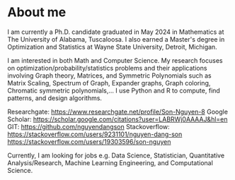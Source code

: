 # About me
I am currently a Ph.D. candidate graduated in May 2024 in Mathematics at The University of Alabama, Tuscaloosa. I also earned a Master's degree in Optimization and Statistics at Wayne State University, Detroit, Michigan.

I am interested in both Math and Computer Science. My research focuses on optimization/probability/statistics problems and their applications involving Graph theory, Matrices, and Symmetric Polynomials such as Matrix Scaling, Spectrum of Graph, Expander graphs, Graph coloring, Chromatic symmetric polynomials,... I use Python and R to compute, find patterns, and design algorithms. 

Researchgate: https://www.researchgate.net/profile/Son-Nguyen-8
Google Scholar: https://scholar.google.com/citations?user=LABRWj0AAAAJ&hl=en
GIT: https://github.com/nguyendangson
Stackoverflow: https://stackoverflow.com/users/9231101/nguyen-dang-son 
https://stackoverflow.com/users/19303596/son-nguyen

Currently, I am looking for jobs e.g. Data Science, Statistician, Quantitative Analysis/Research, Machine Learning Engineering, and Computational Science.

